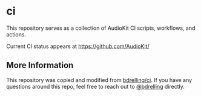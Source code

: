 # ci

This repository serves as a collection of AudioKit CI scripts, workflows, and actions.

Current CI status appears at https://github.com/AudioKit/

## More Information

This repository was copied and modified from [bdrelling/ci](https://github.com/bdrelling/ci). If you have any questions around this repo, feel free to reach out to [@bdrelling](https://github.com/bdrelling) directly.
